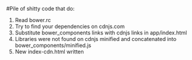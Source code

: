 #Pile of shitty code that do:
1. Read bower.rc
2. Try to find your dependencies on cdnjs.com
3. Substitute bower_components links with cdnjs links in app/index.html
4. Libraries were not found on cdnjs minified and concatenated into bower_components/minified.js
5. New index-cdn.html written
